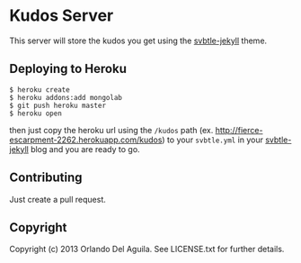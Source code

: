 # Kudos Server

This server will store the kudos you get using the [svbtle-jekyll](https://github.com/orlando/svbtle-jekyll) theme.

## Deploying to Heroku

```
$ heroku create
$ heroku addons:add mongolab
$ git push heroku master
$ heroku open
```

then just copy the heroku url using the `/kudos` path (ex. http://fierce-escarpment-2262.herokuapp.com/kudos) to your `svbtle.yml` in your [svbtle-jekyll](https://github.com/orlando/svbtle-jekyll) blog and you are ready to go.

## Contributing

Just create a pull request.

## Copyright

Copyright (c) 2013 Orlando Del Aguila. See LICENSE.txt for further details.
